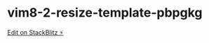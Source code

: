 # vim8-2-resize-template-pbpgkg

[Edit on StackBlitz ⚡️](https://stackblitz.com/edit/vim8-2-resize-template-pbpgkg)